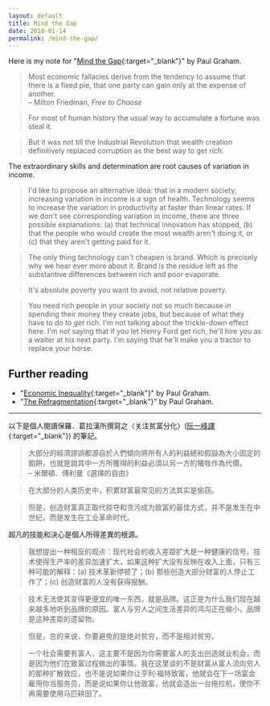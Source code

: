 ```yaml
---
layout: default
title: Mind the Gap
date: 2018-01-14
permalink: /mind-the-gap/
---
```


Here is my note for "[Mind the Gap](http://paulgraham.com/gap.html){:target="_blank"}" by Paul Graham.

> Most economic fallacies derive from the tendency to assume that there is a fixed pie, that one party can gain only at the expense of another.<br>
> – Milton Friedman, *Free to Choose*

> For most of human history the usual way to accumulate a fortune was steal it.

> But it was not till the Industrial Revolution that wealth creation definitively replaced corruption as the best way to get rich.

The extraordinary skills and determination are root causes of variation in income.

> I'd like to propose an alternative idea: that in a modern society, increasing variation in income is a sign of health. Technology seems to increase the variation in productivity at faster than linear rates. If we don't see corresponding variation in income, there are three possible explanations: (a) that technical innovation has stopped, (b) that the people who would create the most wealth aren't doing it, or (c) that they aren't getting paid for it.

> The only thing technology can't cheapen is brand. Which is precisely why we hear ever more about it. Brand is the residue left as the substantive differences between rich and poor evaporate.

> It's absolute poverty you want to avoid, not relative poverty.

> You need rich people in your society not so much because in spending their money they create jobs, but because of what they have to do to *get* rich. I'm not talking about the trickle-down effect here. I'm not saying that if you let Henry Ford get rich, he'll hire you as a waiter at his next party. I'm saying that he'll make you a tractor to replace your horse.

## Further reading
- "[Economic Inequality](https://news.ycombinator.com/item?id=10826838){:target="_blank"}" by Paul Graham.
- "[The Refragmentation](https://news.ycombinator.com/item?id=10826836){:target="_blank"}" by Paul Graham.

---

以下是個人閱讀保羅．葛拉漢所撰寫之〈关注贫富分化〉([阮一峰譯](http://www.ruanyifeng.com/docs/pg/){:target="_blank"}) 的筆記。

> 大部分的經濟謬誤都源自於人們傾向將所有人的利益總和假設為大小固定的餡餅，也就是說其中一方所獲得的利益必須以另一方的犧牲作為代價。<br>
> – 米爾頓．傅利曼《選擇的自由》

> 在大部分的人类历史中，积累财富最常见的方法其实是偷窃。

> 但是，创造财富真正取代掠夺和贪污成为致富的最佳方式，并不是发生在中世纪，而是发生在工业革命时代。

超凡的技能和決心是個人所得差異的根源。

> 我想提出一种相反的观点：现代社会的收入差距扩大是一种健康的信号。技术使得生产率的差异加速扩大，如果这种扩大没有反映在收入上面，只有三种可能的解释：(a) 技术革新停顿了；(b) 那些创造大部分财富的人停止工作了；(c) 创造财富的人没有获得报酬。

> 技术无法使其变得更便宜的唯一东西，就是品牌。这正是为什么我们现在越来越多地听到品牌的原因。富人与穷人之间生活差异的鸿沟正在缩小，品牌是这种差距的遗留物。

> 但是，总的来说，你要避免的是绝对贫穷，而不是相对贫穷。

> 一个社会需要有富人，这主要不是因为你需要富人的支出创造就业机会，而是因为他们在致富过程做出的事情。我在这里谈的不是财富从富人流向穷人的那种扩散效应，也不是说如果你让亨利·福特致富，他就会在下一场宴会雇用你当服务员，而是说如果你让他致富，他就会造出一台拖拉机，使你不再需要使用马匹耕田了。
